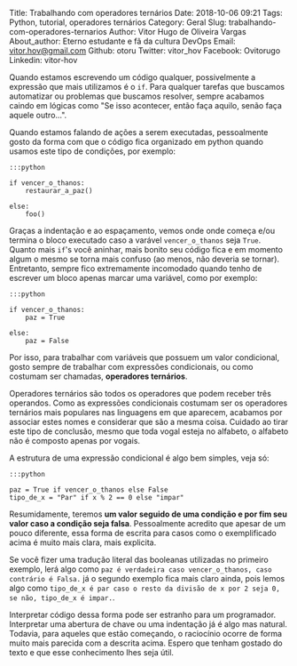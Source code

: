 Title: Trabalhando com operadores ternários
Date: 2018-10-06 09:21
Tags: Python, tutorial, operadores ternários
Category: Geral
Slug: trabalhando-com-operadores-ternarios
Author: Vitor Hugo de Oliveira Vargas
About_author: Eterno estudante e fã da cultura DevOps
Email:  vitor.hov@gmail.com
Github: otoru
Twitter: vitor_hov
Facebook: Ovitorugo
Linkedin: vitor-hov

Quando estamos escrevendo um código qualquer, possivelmente 
a expressão que mais utilizamos é o `if`. Para qualquer 
tarefas que buscamos automatizar ou problemas que buscamos 
resolver, sempre acabamos caindo em lógicas como "Se isso 
acontecer, então faça aquilo, senão faça aquele outro...".

Quando estamos falando de ações a serem executadas, pessoalmente
gosto da forma com que o código fica organizado em python quando
usamos este tipo de condições, por exemplo:

    :::python

    if vencer_o_thanos:
        restaurar_a_paz()

    else:
        foo()

Graças a indentação e ao espaçamento, vemos onde onde começa e/ou 
termina o bloco  executado caso a varável `vencer_o_thanos` seja 
`True`. Quanto mais `if`'s você aninhar, mais bonito seu 
código fica e em momento algum o mesmo se torna mais confuso 
(ao menos, não deveria se tornar). Entretanto, sempre fico 
extremamente incomodado quando tenho de escrever um bloco apenas 
marcar uma variável, como por exemplo:

    :::python

    if vencer_o_thanos:
        paz = True

    else:
        paz = False

Por isso, para trabalhar com variáveis que possuem um valor condicional,
gosto sempre de trabalhar com expressões condicionais, ou como costumam
ser chamadas, **operadores ternários**.

Operadores ternários são todos os operadores que podem receber três 
operandos. Como as expressões condicionais costumam ser os operadores 
ternários mais populares nas linguagens em que aparecem, acabamos por 
associar estes nomes e considerar que são a mesma coisa. Cuidado ao tirar
este tipo de conclusão, mesmo que toda vogal esteja no alfabeto, o 
alfabeto não é composto apenas por vogais.

A estrutura de uma expressão condicional é algo bem simples, veja só:

    :::python

    paz = True if vencer_o_thanos else False
    tipo_de_x = "Par" if x % 2 == 0 else "impar"

Resumidamente, teremos **um valor seguido de uma condição e por fim seu 
valor caso a condição seja falsa**. Pessoalmente acredito que apesar de um
pouco diferente, essa forma de escrita para casos como o exemplificado acima
é muito mais clara, mais explicita.

Se você fizer uma tradução literal das booleanas utilizadas no primeiro exemplo,
lerá algo como `paz é verdadeira caso vencer_o_thanos, caso contrário é Falsa.` 
já o segundo exemplo fica mais claro ainda, pois lemos algo como 
`tipo_de_x é par caso o resto da divisão de x por 2 seja 0, se não, tipo_de_x é impar.`.

Interpretar código dessa forma pode ser estranho para um programador. Interpretar
uma abertura de chave ou uma indentação já é algo mas natural. Todavia, para aqueles
que estão começando, o raciocínio ocorre de forma muito mais parecida com a descrita
acima. Espero que tenham gostado do texto e que esse conhecimento lhes seja útil.
